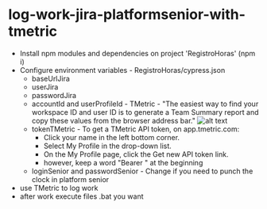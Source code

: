 # log-work-jira-platformsenior-with-tmetric
- Install npm modules and dependencies on project 'RegistroHoras' (npm i)
- Configure environment variables - RegistroHoras/cypress.json
  - baseUrlJira
  - userJira
  - passwordJira
  - accountId and userProfileId - TMetric - "The easiest way to find your workspace ID and user ID is to generate a Team Summary report and copy these values from the browser address bar."
    ![alt text](https://tmetric.com/media/kahjypln/workspaceid_userid.png)
  - tokenTMetric - To get a TMetric API token, on app.tmetric.com: 
    - Click your name in the left bottom corner.
    - Select My Profile in the drop-down list.  
    - On the My Profile page, click the Get new API token link.
    - however, keep a word "Bearer " at the beginning
  - loginSenior and passwordSenior - Change if you need to punch the clock in platform senior
- use TMetric to log work
- after work execute files .bat you want
